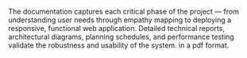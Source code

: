 The documentation captures each critical phase of the project — from understanding user needs through empathy mapping to deploying a responsive, functional web application. 
Detailed technical reports, architectural diagrams, planning schedules, and performance testing validate the robustness and usability of the system.
in a pdf format.
